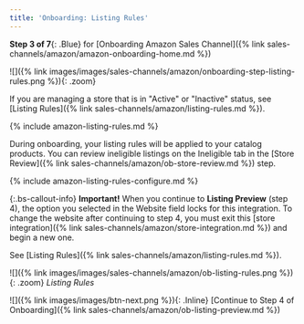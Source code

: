 ```yaml
---
title: 'Onboarding: Listing Rules' 
---
```



**Step 3 of 7**{: .Blue} for [Onboarding Amazon Sales Channel]({% link sales-channels/amazon/amazon-onboarding-home.md %})

![]({% link images/images/sales-channels/amazon/onboarding-step-listing-rules.png %}){: .zoom}

If you are managing a store that is in "Active" or "Inactive" status, see [Listing Rules]({% link sales-channels/amazon/listing-rules.md %}).

{% include amazon-listing-rules.md %}

During onboarding, your listing rules will be applied to your catalog products. You can review ineligible listings on the Ineligible tab in the [Store Review]({% link sales-channels/amazon/ob-store-review.md %}) step.

{% include amazon-listing-rules-configure.md %}

{:.bs-callout-info}
**Important!** When you continue to **Listing Preview** (step 4), the option you selected in the Website field locks for this integration. To change the website after continuing to step 4, you must exit this [store integration]({% link sales-channels/amazon/store-integration.md %}) and begin a new one.

See [Listing Rules]({% link sales-channels/amazon/listing-rules.md %}).

![]({% link images/images/sales-channels/amazon/ob-listing-rules.png %}){: .zoom}
_Listing Rules_

![]({% link images/images/btn-next.png %}){: .Inline} [Continue to Step 4 of Onboarding]({% link sales-channels/amazon/ob-listing-preview.md %})

